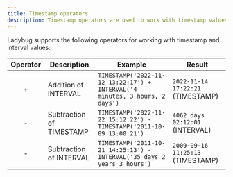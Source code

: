 ```yaml
---
title: Timestamp operators
description: Timestamp operators are used to work with timestamp values.
---
```


Ladybug supports the following operators for working with timestamp and interval values:

<div class="scroll-table">

| Operator | Description | Example | Result |
| :-----------: | ----------- |  ----------- |  ----------- |
| + | Addition of INTERVAL | `TIMESTAMP('2022-11-12 13:22:17') + INTERVAL('4 minutes, 3 hours, 2 days')` | `2022-11-14 17:22:21` (TIMESTAMP) | 
| - | Subtraction of TIMESTAMP | `TIMESTAMP('2022-11-22 15:12:22') - TIMESTAMP('2011-10-09 13:00:21')` | `4062 days 02:12:01` (INTERVAL)|
| - | Subtraction of INTERVAL | `TIMESTAMP('2011-10-21 14:25:13') - INTERVAL('35 days 2 years 3 hours')` | `2009-09-16 11:25:13` (TIMESTAMP) |

</div>